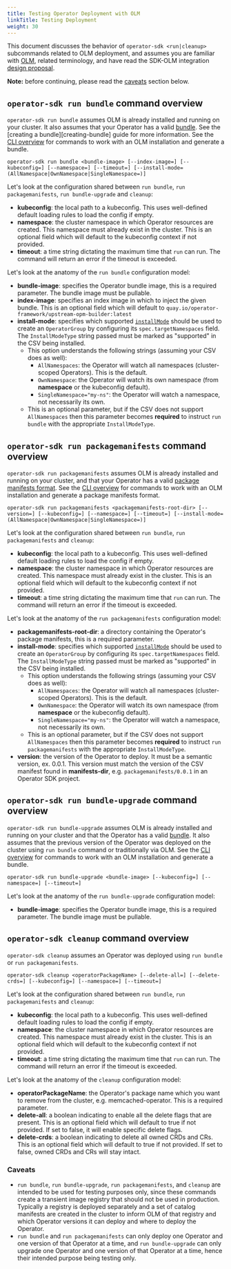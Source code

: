 ```yaml
---
title: Testing Operator Deployment with OLM
linkTitle: Testing Deployment
weight: 30
---
```


This document discusses the behavior of `operator-sdk <run|cleanup>` subcommands related to OLM deployment,
and assumes you are familiar with [OLM][olm], related terminology,
and have read the SDK-OLM integration [design proposal][sdk-olm-design].

**Note:** before continuing, please read the [caveats](#caveats) section below.

## `operator-sdk run bundle` command overview
`operator-sdk run bundle` assumes OLM is already installed and running on your
cluster. It also assumes that your Operator has a valid [bundle][bundle-format].
See the [creating a bundle][creating-bundle] guide for more information. See the
[CLI overview][doc-cli-overview] for commands to work with an OLM installation
and generate a bundle.

```
operator-sdk run bundle <bundle-image> [--index-image=] [--kubeconfig=] [--namespace=] [--timeout=] [--install-mode=(AllNamespace|OwnNamespace|SingleNamespace=)]
```

Let's look at the configuration shared between `run bundle`, `run
packagemanifests`, `run bundle-upgrade` and `cleanup`:

- **kubeconfig**: the local path to a kubeconfig. This uses well-defined default
  loading rules to load the config if empty.
- **namespace**: the cluster namespace in which Operator resources are created.
  This namespace must already exist in the cluster. This is an optional field
  which will default to the kubeconfig context if not provided.
- **timeout**: a time string dictating the maximum time that `run` can run. The
  command will return an error if the timeout is exceeded.

Let's look at the anatomy of the `run bundle` configuration model:

- **bundle-image**: specifies the Operator bundle image, this is a
  required parameter. The bundle image must be pullable.
- **index-image**: specifies an index image in which to inject the given bundle.
  This is an optional field which will default to
  `quay.io/operator-framework/upstream-opm-builder:latest`
- **install-mode**: specifies which supported [`installMode`][csv-install-modes]
  should be used to create an `OperatorGroup` by configuring its
  `spec.targetNamespaces` field. The `InstallModeType` string passed must be
  marked as "supported" in the CSV being installed.
  - This option understands the following strings (assuming your CSV does as
    well):
    - `AllNamespaces`: the Operator will watch all namespaces (cluster-scoped
      Operators). This is the default.
    - `OwnNamespace`: the Operator will watch its own namespace (from
      **namespace** or the kubeconfig default).
    - `SingleNamespace="my-ns"`: the Operator will watch a namespace, not
      necessarily its own.
  - This is an optional parameter, but if the CSV does not support
    `AllNamespaces` then this parameter becomes **required** to instruct
    `run bundle` with the appropriate `InstallModeType`.

## `operator-sdk run packagemanifests` command overview

`operator-sdk run packagemanifests` assumes OLM is already installed and
running on your cluster, and that your Operator has a valid
[package manifests format][package-manifests]. See the
[CLI overview][doc-cli-overview] for commands to work with an OLM installation
and generate a package manifests format.

```
operator-sdk run packagemanifests <packagemanifests-root-dir> [--version=] [--kubeconfig=] [--namespace=] [--timeout=] [--install-mode=(AllNamespace|OwnNamespace|SingleNamespace=)]
```

Let's look at the configuration shared between `run bundle`, `run
packagemanifests` and `cleanup`:

- **kubeconfig**: the local path to a kubeconfig. This uses well-defined default
  loading rules to load the config if empty.
- **namespace**: the cluster namespace in which Operator resources are created.
  This namespace must already exist in the cluster. This is an optional field
  which will default to the kubeconfig context if not provided.
- **timeout**: a time string dictating the maximum time that `run` can run. The
  command will return an error if the timeout is exceeded.

Let's look at the anatomy of the `run packagemanifests` configuration model:

- **packagemanifests-root-dir**: a directory containing the Operator's package
  manifests, this is a required parameter.
- **install-mode**: specifies which supported [`installMode`][csv-install-modes]
  should be used to create an `OperatorGroup` by configuring its
  `spec.targetNamespaces` field. The `InstallModeType` string passed must be
  marked as "supported" in the CSV being installed.
  - This option understands the following strings (assuming your CSV does as
    well):
    - `AllNamespaces`: the Operator will watch all namespaces (cluster-scoped
      Operators). This is the default.
    - `OwnNamespace`: the Operator will watch its own namespace (from
      **namespace** or the kubeconfig default).
    - `SingleNamespace="my-ns"`: the Operator will watch a namespace, not
      necessarily its own.
  - This is an optional parameter, but if the CSV does not support
    `AllNamespaces` then this parameter becomes **required** to instruct
    `run packagemanifests` with the appropriate `InstallModeType`.
- **version**: the version of the Operator to deploy. It must be a semantic
  version, ex. 0.0.1. This version must match the version of the CSV manifest
  found in **manifests-dir**, e.g. `packagemanifests/0.0.1` in an Operator
  SDK project.

## `operator-sdk run bundle-upgrade` command overview
`operator-sdk run bundle-upgrade` assumes OLM is already installed and running on your 
cluster and that the Operator has a valid [bundle][bundle-format]. It also assumes that 
the previous version of the Operator was deployed on the cluster using `run bundle` command 
or traditionally via OLM. See the [CLI overview][doc-cli-overview] for commands to work 
with an OLM installation and generate a bundle.

```
operator-sdk run bundle-upgrade <bundle-image> [--kubeconfig=] [--namespace=] [--timeout=] 
```
Let's look at the anatomy of the `run bundle-upgrade` configuration model:

- **bundle-image**: specifies the Operator bundle image, this is a
  required parameter. The bundle image must be pullable.

## `operator-sdk cleanup` command overview

`operator-sdk cleanup` assumes an Operator was deployed using `run bundle` or
`run packagemanifests`.

```
operator-sdk cleanup <operatorPackageName> [--delete-all=] [--delete-crds=] [--kubeconfig=] [--namespace=] [--timeout=]
```

Let's look at the configuration shared between `run bundle`, `run
packagemanifests` and `cleanup`:

- **kubeconfig**: the local path to a kubeconfig. This uses well-defined default
  loading rules to load the config if empty.
- **namespace**: the cluster namespace in which Operator resources are created.
  This namespace must already exist in the cluster. This is an optional field
  which will default to the kubeconfig context if not provided.
- **timeout**: a time string dictating the maximum time that `run` can run. The
  command will return an error if the timeout is exceeded.

Let's look at the anatomy of the `cleanup` configuration model:

- **operatorPackageName**: the Operator's package name which you want to remove
  from the cluster, e.g. memcached-operator. This is a required parameter.
- **delete-all**: a boolean indicating to enable all the delete flags that are present. This is an optional field
  which will default to true if not provided. If set to false, it will enable
  specific delete flags.
- **delete-crds**: a boolean indicating to delete all owned CRDs and CRs. This is an optional field
  which will default to true if not provided. If set to false, owned CRDs and CRs
  will stay intact.

### Caveats

- `run bundle`, `run bundle-upgrade`, `run packagemanifests`, and `cleanup` are intended to be used for testing purposes only,
since these commands create a transient image registry that should not be used in production.
Typically a registry is deployed separately and a set of catalog manifests are created in the cluster
to inform OLM of that registry and which Operator versions it can deploy and where to deploy the Operator.
- `run bundle` and `run packagemanifests` can only deploy one Operator and one version of that Operator at a time, 
and `run bundle-upgrade` can only upgrade one Operator and one version of that Operator at a time, 
hence their intended purpose being testing only.


[olm]:https://github.com/operator-framework/operator-lifecycle-manager/
[sdk-olm-design]:https://github.com/operator-framework/operator-sdk/blob/master/proposals/sdk-integration-with-olm.md
[doc-cli-overview]:/docs/olm-integration/cli-overview
[bundle-format]:https://github.com/operator-framework/operator-registry/tree/v1.15.3#manifest-format
[package-manifests]:https://github.com/operator-framework/operator-registry/tree/v1.5.3#manifest-format
[csv-install-modes]:https://github.com/operator-framework/operator-lifecycle-manager/blob/master/doc/design/building-your-csv.md#operator-metadata
[cli-olm-install]:/docs/cli/operator-sdk_olm_install
[cli-olm-status]:/docs/cli/operator-sdk_olm_status
[creating-bundles]:/docs/olm-integration/quickstart-bundle/#creating-a-bundle
